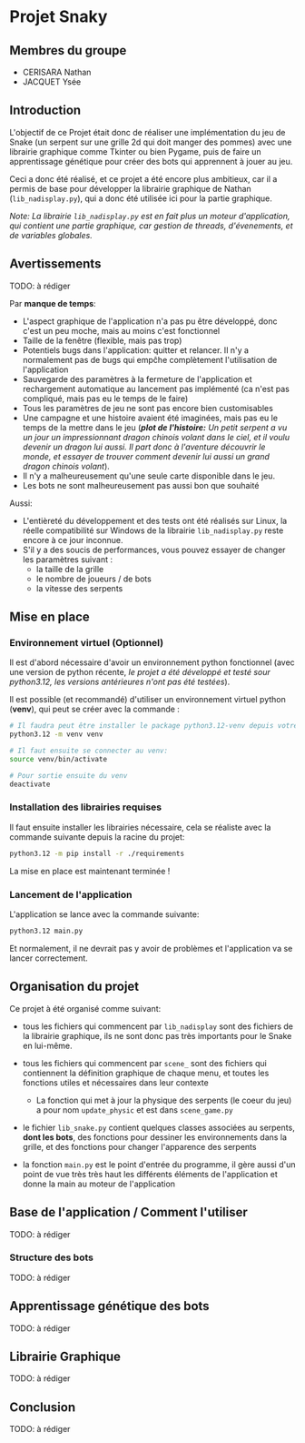 # Projet Snaky

## Membres du groupe

- CERISARA Nathan
- JACQUET Ysée

## Introduction

L'objectif de ce Projet était donc de réaliser une implémentation du jeu de Snake (un serpent sur une grille 2d qui doit manger des pommes) avec une librairie graphique comme Tkinter ou bien Pygame, puis de faire un apprentissage génétique pour créer des bots qui apprennent à jouer au jeu.

Ceci a donc été réalisé, et ce projet a été encore plus ambitieux, car il a permis de base pour développer la librairie graphique de Nathan (`lib_nadisplay.py`), qui a donc été utilisée ici pour la partie graphique.

*Note: La librairie `lib_nadisplay.py` est en fait plus un moteur d'application, qui contient une partie graphique, car gestion de threads, d'évenements, et de variables globales.*


## Avertissements

TODO: à rédiger

Par **manque de temps**:

- L'aspect graphique de l'application n'a pas pu être développé, donc c'est un peu moche, mais au moins c'est fonctionnel
- Taille de la fenêtre (flexible, mais pas trop)
- Potentiels bugs dans l'application: quitter et relancer. Il n'y a normalement pas de bugs qui empĉhe complètement l'utilisation de l'application
- Sauvegarde des paramètres à la fermeture de l'application et rechargement automatique au lancement pas implémenté (ca n'est pas compliqué, mais pas eu le temps de le faire)
- Tous les paramètres de jeu ne sont pas encore bien customisables
- Une campagne et une histoire avaient été imaginées, mais pas eu le temps de la mettre dans le jeu (*__plot de l'histoire:__ Un petit serpent a vu un jour un impressionnant dragon chinois volant dans le ciel, et il voulu devenir un dragon lui aussi. Il part donc à l'aventure découvrir le monde, et essayer de trouver comment devenir lui aussi un grand dragon chinois volant*).
- Il n'y a malheureusement qu'une seule carte disponible dans le jeu.
- Les bots ne sont malheureusement pas aussi bon que souhaité

Aussi:
- L'entièreté du développement et des tests ont été réalisés sur Linux, la réelle compatibilité sur Windows de la librairie `lib_nadisplay.py` reste encore à ce jour inconnue.
- S'il y a des soucis de performances, vous pouvez essayer de changer les paramètres suivant :
    * la taille de la grille
    * le nombre de joueurs / de bots
    * la vitesse des serpents

## Mise en place

### Environnement virtuel (Optionnel)

Il est d'abord nécessaire d'avoir un environnement python fonctionnel (avec une version de python récente, *le projet a été développé et testé sour python3.12, les versions antérieures n'ont pas été testées*).

Il est possible (et recommandé) d'utiliser un environnement virtuel python (**venv**), qui peut se créer avec la commande :

```sh
# Il faudra peut être installer le package python3.12-venv depuis votre gestionnaire de paquet préféré.
python3.12 -m venv venv

# Il faut ensuite se connecter au venv:
source venv/bin/activate

# Pour sortie ensuite du venv
deactivate
```

### Installation des librairies requises

Il faut ensuite installer les librairies nécessaire, cela se réaliste avec la commande suivante depuis la racine du projet:

```sh
python3.12 -m pip install -r ./requirements
```

La mise en place est maintenant terminée !

### Lancement de l'application

L'application se lance avec la commande suivante:

```sh
python3.12 main.py
```

Et normalement, il ne devrait pas y avoir de problèmes et l'application va se lancer correctement.


## Organisation du projet

Ce projet à été organisé comme suivant:

- tous les fichiers qui commencent par `lib_nadisplay` sont des fichiers de la librairie graphique, ils ne sont donc pas très importants pour le Snake en lui-même.

- tous les fichiers qui commencent par `scene_` sont des fichiers qui contiennent la définition graphique de chaque menu, et toutes les fonctions utiles et nécessaires dans leur contexte

    * La fonction qui met à jour la physique des serpents (le coeur du jeu) a pour nom `update_physic` et est dans `scene_game.py`

- le fichier `lib_snake.py` contient quelques classes associées au serpents, **dont les bots**, des fonctions pour dessiner les environnements dans la grille, et des fonctions pour changer l'apparence des serpents

- la fonction `main.py` est le point d'entrée du programme, il gère aussi d'un point de vue très très haut les différents éléments de l'application et donne la main au moteur de l'application


## Base de l'application / Comment l'utiliser

TODO: à rédiger


### Structure des bots

TODO: à rédiger


## Apprentissage génétique des bots

TODO: à rédiger


## Librairie Graphique

TODO: à rédiger


## Conclusion

TODO: à rédiger
